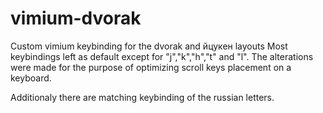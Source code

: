 vimium-dvorak
=============

Custom vimium keybinding for the dvorak and йцукен layouts
Most keybindings left as default except for "j","k","h","t" and "l". 
The alterations were made for the purpose of optimizing scroll keys placement on a keyboard.

Additionaly there are matching keybinding of the russian letters.